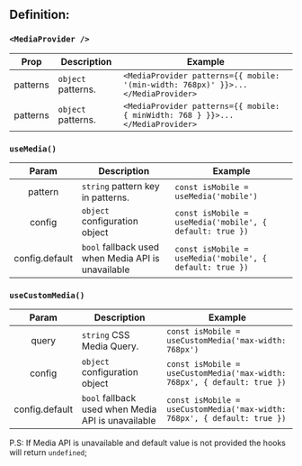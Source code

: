 ## Definition:

### `<MediaProvider />`

|   Prop   | Description        | Example                                                                              |
| :------: | ------------------ | ------------------------------------------------------------------------------------ |
| patterns | `object` patterns. | ```<MediaProvider patterns={{ mobile: '(min-width: 768px)' }}>...</MediaProvider>``` |
| patterns | `object` patterns. | ```<MediaProvider patterns={{ mobile: { minWidth: 768 } }}>...</MediaProvider>```    |

### `useMedia()`

|     Param      | Description                                        | Example                                                      |
| :------------: | -------------------------------------------------- | ------------------------------------------------------------ |
|    pattern     | `string` pattern key in patterns.                  | ```const isMobile = useMedia('mobile')```                    |
|     config     | `object` configuration object                      | ```const isMobile = useMedia('mobile', { default: true })``` |
| config.default | `bool` fallback used when Media API is unavailable | ```const isMobile = useMedia('mobile', { default: true })``` |

### `useCustomMedia()`

|     Param      | Description                                        | Example                                                                      |
| :------------: | -------------------------------------------------- | ---------------------------------------------------------------------------- |
|     query      | `string` CSS Media Query.                          | ```const isMobile = useCustomMedia('max-width: 768px')```                    |
|     config     | `object` configuration object                      | ```const isMobile = useCustomMedia('max-width: 768px', { default: true })``` |
| config.default | `bool` fallback used when Media API is unavailable | ```const isMobile = useCustomMedia('max-width: 768px', { default: true })``` |

P.S: If Media API is unavailable and default value is not provided the hooks will return `undefined`;